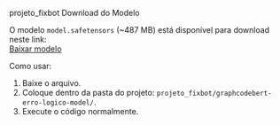 projeto_fixbot
Download do Modelo

O modelo `model.safetensors` (~487 MB) está disponível para download neste link:  
[Baixar modelo](https://drive.google.com/file/d/1p9x7xNcBWmWU3csYwqQeTtEfYONOmPZO/view?usp=drive_link)

Como usar:

1. Baixe o arquivo.
2. Coloque dentro da pasta do projeto: `projeto_fixbot/graphcodebert-erro-logico-model/`.
3. Execute o código normalmente.
